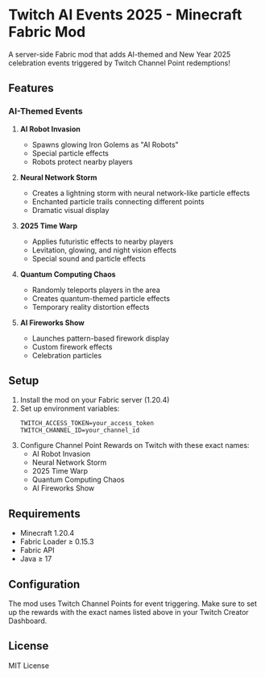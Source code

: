 # Twitch AI Events 2025 - Minecraft Fabric Mod

A server-side Fabric mod that adds AI-themed and New Year 2025 celebration events triggered by Twitch Channel Point redemptions!

## Features

### AI-Themed Events

1. **AI Robot Invasion** 
   - Spawns glowing Iron Golems as "AI Robots"
   - Special particle effects
   - Robots protect nearby players

2. **Neural Network Storm**
   - Creates a lightning storm with neural network-like particle effects
   - Enchanted particle trails connecting different points
   - Dramatic visual display

3. **2025 Time Warp**
   - Applies futuristic effects to nearby players
   - Levitation, glowing, and night vision effects
   - Special sound and particle effects

4. **Quantum Computing Chaos**
   - Randomly teleports players in the area
   - Creates quantum-themed particle effects
   - Temporary reality distortion effects

5. **AI Fireworks Show**
   - Launches pattern-based firework display
   - Custom firework effects
   - Celebration particles

## Setup

1. Install the mod on your Fabric server (1.20.4)
2. Set up environment variables:
   ```
   TWITCH_ACCESS_TOKEN=your_access_token
   TWITCH_CHANNEL_ID=your_channel_id
   ```
3. Configure Channel Point Rewards on Twitch with these exact names:
   - AI Robot Invasion
   - Neural Network Storm
   - 2025 Time Warp
   - Quantum Computing Chaos
   - AI Fireworks Show

## Requirements

- Minecraft 1.20.4
- Fabric Loader ≥ 0.15.3
- Fabric API
- Java ≥ 17

## Configuration

The mod uses Twitch Channel Points for event triggering. Make sure to set up the rewards with the exact names listed above in your Twitch Creator Dashboard.

## License

MIT License